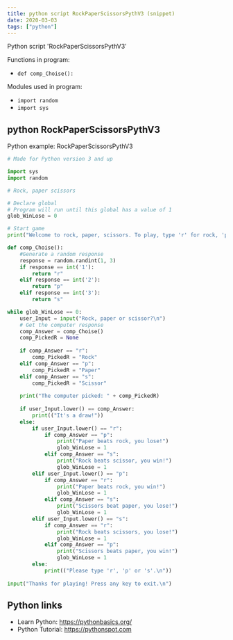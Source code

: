 ```yaml
---
title: python script RockPaperScissorsPythV3 (snippet)
date: 2020-03-03
tags: ["python"]
---
```

Python script 'RockPaperScissorsPythV3'

Functions in program: 
* `def comp_Choise():`

Modules used in program: 
* `import random`
* `import sys`

## python RockPaperScissorsPythV3

Python example: RockPaperScissorsPythV3

```python
# Made for Python version 3 and up

import sys
import random

# Rock, paper scissors

# Declare global
# Program will run until this global has a value of 1
glob_WinLose = 0

# Start game
print("Welcome to rock, paper, scissors. To play, type 'r' for rock, 'p' for paper and 's' for scissors.\n")

def comp_Choise():
	#Generate a random response
	response = random.randint(1, 3)
	if response == int('1'):
		return "r"
	elif response == int('2'):
		return "p"
	elif response == int('3'):
		return "s"

while glob_WinLose == 0:
	user_Input = input("Rock, paper or scissor?\n")	
	# Get the computer response
	comp_Answer = comp_Choise()
	comp_PickedR = None	
	
	if comp_Answer == "r":
		comp_PickedR = "Rock"
	elif comp_Answer == "p":
		comp_PickedR = "Paper"
	elif comp_Answer == "s":
		comp_PickedR = "Scissor"
	
	print("The computer picked: " + comp_PickedR)
	
	if user_Input.lower() == comp_Answer:
		print(("It's a draw!"))
	else:
		if user_Input.lower() == "r":
			if comp_Answer == "p":
				print("Paper beats rock, you lose!")
				glob_WinLose = 1
			elif comp_Answer == "s":
				print("Rock beats scissor, you win!")
				glob_WinLose = 1
		elif user_Input.lower() == "p":
			if comp_Answer == "r":
				print("Paper beats rock, you win!")
				glob_WinLose = 1
			elif comp_Answer == "s":
				print("Scissors beat paper, you lose!")
				glob_WinLose = 1
		elif user_Input.lower() == "s":
			if comp_Answer == "r":
				print("Rock beats scissors, you lose!")
				glob_WinLose = 1
			elif comp_Answer == "p":
				print("Scissors beats paper, you win!")
				glob_WinLose = 1
		else:
			print(("Please type 'r', 'p' or 's'.\n"))
			
input("Thanks for playing! Press any key to exit.\n")

```

## Python links

- Learn Python: https://pythonbasics.org/
- Python Tutorial: https://pythonspot.com
